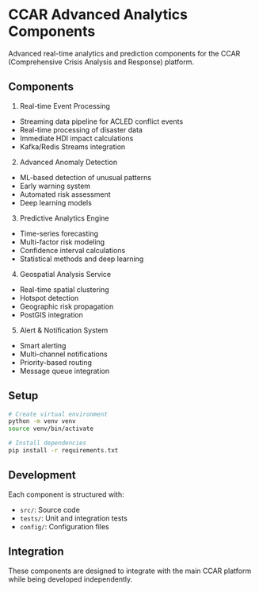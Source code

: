 # CCAR Advanced Analytics Components

Advanced real-time analytics and prediction components for the CCAR (Comprehensive Crisis Analysis and Response) platform.

## Components

1. Real-time Event Processing
- Streaming data pipeline for ACLED conflict events
- Real-time processing of disaster data
- Immediate HDI impact calculations
- Kafka/Redis Streams integration

2. Advanced Anomaly Detection
- ML-based detection of unusual patterns
- Early warning system
- Automated risk assessment
- Deep learning models

3. Predictive Analytics Engine
- Time-series forecasting
- Multi-factor risk modeling
- Confidence interval calculations
- Statistical methods and deep learning

4. Geospatial Analysis Service
- Real-time spatial clustering
- Hotspot detection
- Geographic risk propagation
- PostGIS integration

5. Alert & Notification System
- Smart alerting
- Multi-channel notifications
- Priority-based routing
- Message queue integration

## Setup

```bash
# Create virtual environment
python -m venv venv
source venv/bin/activate

# Install dependencies
pip install -r requirements.txt
```

## Development

Each component is structured with:
- `src/`: Source code
- `tests/`: Unit and integration tests
- `config/`: Configuration files

## Integration

These components are designed to integrate with the main CCAR platform while being developed independently.
